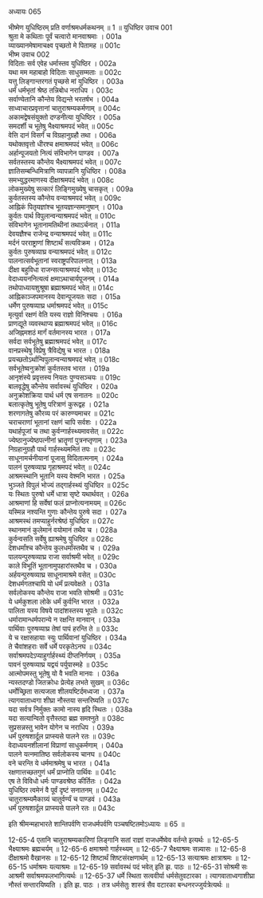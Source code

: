 अध्यायः 065

भीष्मेण युधिष्ठिरम् प्रति वर्णाश्रमधर्मकथनम् ॥ 1 ॥
युधिष्ठिर उवाच 	001  
श्रुता मे कथिताः पूर्वं चत्वारो मानवाश्रमाः ।	001a  
व्याख्यानमेषामाचक्ष्व पृच्छतो मे पितामह ॥	001c  
भीष्म उवाच 	002  
विदिताः सर्व एवेह धर्मास्तव युधिष्ठिर ।	002a  
यथा मम महाबाहो विदिताः साधुसम्मताः ॥	002c  
यत्तु लिङ्गान्तरगतं पृच्छसे मां युधिष्ठिर ।	003a  
धर्मं धर्मभृतां श्रेष्ठ तन्निबोध नराधिप ।	003c  
सर्वाण्येतानि कौन्तेय विद्यन्ते भरतर्षभ ।	004a  
साध्वाचारप्रवृत्तानां चातुराश्रम्यकर्मणाम् ॥	004c  
अकामद्वेषसंयुक्तो दण्डनीत्या युधिष्ठिर ।	005a  
समदर्शी च भूतेषु भैक्ष्याश्रमपदं भवेत् ॥	005c  
वेत्ति दानं विसर्गं च विग्रहानुग्रहौ तथा ।	006a  
यथोक्तवृत्तो धीरश्च क्षमाश्रमपदं भवेत् ॥	006c  
अर्हान्पूजयतो नित्यं संविभागेन पाण्डव ।	007a  
सर्वतस्तस्य कौन्तेय भैक्ष्याश्रमपदं भवेत् ॥	007c  
ज्ञातिसम्बन्धिमित्राणि व्यापन्नानि युधिष्ठिर ।	008a  
समभ्युद्धरमाणस्य दीक्षाश्रमपदं भवेत् ॥	008c  
लोकमुख्येषु सत्कारं लिङ्गिमुख्येषु चासकृत् ।	009a  
कुर्वतस्तस्य कौन्तेय वन्याश्रमपदं भवेत् ॥	009c  
आह्निकं पितृयज्ञांश्च भूतयज्ञान्समानुषान् ।	010a  
कुर्वतः पार्थ विपुलान्वन्याश्रमपदं भवेत् ॥	010c  
संविभागेन भूतानामतिथीनां तथाऽर्चनात् ।	011a  
देवयज्ञैश्च राजेन्द्र वन्याश्रमपदं भवेत् ॥	011c  
मर्दनं परराष्ट्राणां शिष्टार्थं सत्यविक्रम ।	012a  
कुर्वतः पुरुषव्याघ्र वन्याश्रमपदं भवेत् ॥	012c  
पालनात्सर्वभूतानां स्वराष्ट्रपरिपालनात् ।	013a  
दीक्षा बहुविधा राजन्सत्याश्रमपदं भवेत् ॥	013c  
वेदाध्ययननित्यत्वं क्षमाऽथाचार्यपूजनम् ।	014a  
तथोपाध्यायशुश्रूषा ब्रह्माश्रमपदं भवेत् ॥	014c  
आह्निकाञ्जपमानस्य देवान्पूजयतः सदा ।	015a  
धर्मेण पुरुषव्याघ्र धर्माश्रमपदं भवेत् ॥	015c  
मृत्युर्वा रक्षणं वेति यस्य राज्ञो विनिश्चयः ।	016a  
प्राणद्यूते व्यवस्थाप्य ब्रह्माश्रमपदं भवेत् ॥	016c  
अजिह्नमशठं मार्गं वर्तमानस्य भारत ।	017a  
सर्वदा सर्वभूतेषु ब्रह्माश्रमपदं भवेत् ॥	017c  
वानप्रस्थेषु विप्रेषु त्रैविद्येषु च भारत ।	018a  
प्रयच्छतोऽर्थान्विपुलान्वन्याश्रमपदं भवेत् ॥	018c  
सर्वभूतेष्वनुक्रोशं कुर्वतस्तव भारत ।	019a  
आनृशंस्ये प्रवृत्तस्य नियतः पुण्यसञ्चयः ॥	019c  
बालवृद्धेषु कौन्तेय सर्वावस्थं युधिष्ठिर ।	020a  
अनुक्रोशक्रिया पार्थ धर्म एष सनातनः ॥	020c  
बलात्कृतेषु भूतेषु परित्राणं कुरूद्वह ।	021a  
शरणागतेषु कौरव्य परं कारुण्यमाचर ॥	021c  
चराचराणां भूतानां रक्षणं चापि सर्वशः ।	022a  
यथार्हपूजां च तथा कुर्वन्गार्हस्थ्यमावसेत् ॥	022c  
ज्येष्ठानुज्येष्ठपत्नीनां भ्रातॄणां पुत्रनप्तृणाम् ।	023a  
निग्रहानुग्रहौ पार्थ गार्हस्थ्यममितं तपः ॥	023c  
साधूनामर्चनीयानां पूजासु विदितात्मनाम् ।	024a  
पालनं पुरुषव्याघ्र गृहाश्रमपदं भवेत् ॥	024c  
आश्रमस्थानि भूतानि यस्य वेश्मनि भारत ।	025a  
भुञ्जते विपुलं भोज्यं तद्गार्हस्थ्यं युधिष्ठिर ॥	025c  
यः स्थितः पुरुषो धर्मे धात्रा सृष्टे यथार्थवत् ।	026a  
आश्रमाणां हि सर्वेषां फलं प्राप्नोत्यनामयम् ॥	026c  
यस्मिन्न नश्यन्ति गुणाः कौन्तेय पुरुषे सदा ।	027a  
आश्रमस्थं तमप्याहुर्नरश्रेष्ठं युधिष्ठिर ॥	027c  
स्थानमानं कुलेमानं वयोमानं तथैव च ।	028a  
कुर्वन्वसति सर्वेषु ह्याश्रमेषु युधिष्ठिर ॥	028c  
देशधर्मांश्च कौन्तेय कुलधर्मांस्तथैव च ।	029a  
पालयन्पुरुषव्याघ्र राजा सर्वाश्रमी भवेत् ॥	029c  
काले विभूतिं भूतानामुपहारांस्तथैव च ।	030a  
अर्हयन्पुरुषव्याघ्र साधूनामाश्रमे वसेत् ॥	030c  
देशधर्मगतश्चापि यो धर्मं प्रत्यवेक्षते ।	031a  
सर्वलोकस्य कौन्तेय राजा भवति सोश्रमी ॥	031c  
ये धर्मकुशला लोके धर्मं कुर्वन्ति भारत ।	032a  
पालिता यस्य विषये पादांशस्तस्य भूपतेः ॥	032c  
धर्मारामान्धर्मपरान्ये न रक्षन्ति मानवान् ।	033a  
पार्थिवाः पुरुषव्याघ्र तेषां पापं हरन्ति ते ॥	033c  
ये च रक्षासहायाः स्युः पार्थिवानां युधिष्ठिर ।	034a  
ते चैवांशहराः सर्वे धर्मे परकृतेऽनघ ॥	034c  
सर्वाश्रमपदेऽप्याहुर्गार्हस्थ्यं दीप्तनिर्णयम् ।	035a  
पावनं पुरुषव्याघ्र यद्वयं पर्युपास्महे ॥	035c  
आत्मोपमस्तु भूतेषु यो वै भवति मानवः ।	036a  
न्यस्तदण्डो जितक्रोधः प्रेत्येह लभते सुखम् ॥	036c  
धर्मोच्छ्रिता सत्यजला शीलयष्टिर्दमध्वजा ।	037a  
त्यागवाताध्वगा शीघ्रा नौस्तया सन्तरिष्यति ॥	037c  
यदा सर्वत्र निर्मुक्तः कामो नास्य हृदि स्थितः ।	038a  
यदा सत्यान्वितो वृत्तैस्तदा ब्रह्म समश्नुते ॥	038c  
सुप्रसन्नस्तु भावेन योगेन च नराधिप ।	039a  
धर्मं पुरुषशार्दूल प्राप्स्यसे पालने रतः ॥	039c  
वेदाध्ययनशीलानां विप्राणां साधुकर्मणाम् ।	040a  
पालने यत्नमातिष्ठ सर्वलोकस्य चानघ ॥	040c  
वने चरन्ति ये धर्ममाश्रमेषु च भारत ।	041a  
रक्षणात्तच्छतगुणं धर्मं प्राप्नोति पार्थिवः ॥	041c  
एष ते विविधो धर्मः पाण्डवश्रेष्ठ कीर्तितः ।	042a  
युधिष्ठिर त्वमेनं वै पूर्वं दृष्टं सनातनम् ॥	042c  
चातुराश्रम्यमैकाग्र्यं चातुर्वर्ण्यं च पाण्डवं ।	043a  
धर्मं पुरुषशार्दूल प्राप्स्यसे पालने रतः ॥ 	043c  

इति श्रीमन्महाभारते शान्तिपर्वणि राजधर्मपर्वणि पञ्चषष्टितमोऽध्यायः ॥ 65 ॥

12-65-4 एतानि चातुराश्रम्यकारिणां लिङ्गानि सतां राज्ञां राजधर्मेष्वेव वर्तन्ते इत्यर्थः ॥ 12-65-5 भैक्ष्याश्रमः ब्रह्मचर्यम् ॥ 12-65-6 क्षमाश्रमो गार्हस्थ्यम् ॥ 12-65-7 भैक्ष्याश्रमः सन्न्यासः ॥ 12-65-8 दीक्षाश्रमो वैखानसः ॥ 12-65-12 शिष्टार्थं शिष्टसंरक्षणार्थम् ॥ 12-65-13 सत्याश्रमः क्षात्राश्रमः ॥ 12-65-15 धर्माश्रमः यत्याश्रमः ॥ 12-65-19 सर्वावस्थं पदं भवेत् इति झ. पाठः ॥ 12-65-31 सोश्रमी सः आश्रमी सर्वाश्रमफलभागित्यर्थः ॥ 12-65-37 धर्मे स्थिता सत्ववीर्या धर्मसेतुवटारका । त्यागवाताध्वगाशीघ्रा नौस्तं सन्तारयिष्यति । इति झ. पाठः । तत्र धर्मसेतुः शास्त्रं सैव वटारका बन्धनरज्जुर्यत्रेत्यर्थः ॥
